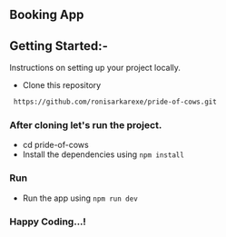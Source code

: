## Booking App

## Getting Started:-

Instructions on setting up your project locally.

- Clone this repository

```sh
 https://github.com/ronisarkarexe/pride-of-cows.git
```

### After cloning let's run the project.

- cd pride-of-cows
- Install the dependencies using `npm install`

### Run

- Run the app using `npm run dev`

### Happy Coding...!

